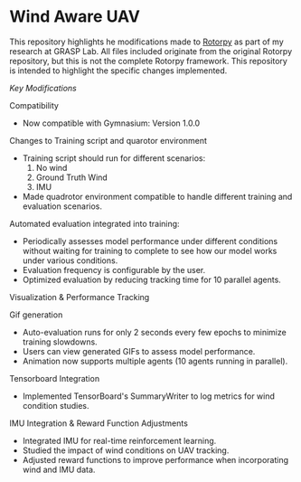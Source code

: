 # Wind Aware UAV 
This repository highlights he modifications made to [Rotorpy](https://github.com/spencerfolk/rotorpy) as part of my research at GRASP Lab. All files included originate from the original Rotorpy repository, but this is not the complete Rotorpy framework. This repository is intended to highlight the specific changes implemented.

*Key Modifications* <br>

Compatibility <br> 
- Now compatible with Gymnasium: Version 1.0.0 

Changes to Training script and quarotor environment <br>
- Training script should run for different scenarios:
  1. No wind
  2. Ground Truth Wind
  3. IMU
- Made quadrotor environment compatible to handle different training and evaluation scenarios.
  
Automated evaluation integrated into training: <br>
- Periodically assesses model performance under different conditions without waiting for training to complete to see how our model works under various conditions.
- Evaluation frequency is configurable by the user.
- Optimized evaluation by reducing tracking time for 10 parallel agents.

Visualization & Performance Tracking <br>

Gif generation <br>
- Auto-evaluation runs for only 2 seconds every few epochs to minimize training slowdowns.
- Users can view generated GIFs to assess model performance.
- Animation now supports multiple agents (10 agents running in parallel).

Tensorboard Integration <br>
- Implemented TensorBoard's SummaryWriter to log metrics for wind condition studies.

IMU Integration & Reward Function Adjustments <br>
- Integrated IMU for real-time reinforcement learning.
- Studied the impact of wind conditions on UAV tracking.
- Adjusted reward functions to improve performance when incorporating wind and IMU data.
